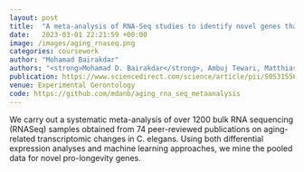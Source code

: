 ```yaml
---
layout: post
title:  "A meta-analysis of RNA-Seq studies to identify novel genes that regulate aging"
date:   2023-03-01 22:21:59 +00:00
image: /images/aging_rnaseq.png
categories: coursework
author: "Mohamad Bairakdar"
authors: "<strong>Mohamad D. Bairakdar</strong>, Ambuj Tewari, Matthias C. Truttmann"
publication: https://www.sciencedirect.com/science/article/pii/S0531556523000281
venue: Experimental Gerontology
code: https://github.com/mdanb/aging_rna_seq_metaanalysis
---
```

We carry out a systematic meta-analysis of over 1200 bulk RNA sequencing (RNASeq) samples obtained from 74 peer-reviewed publications on aging-related transcriptomic changes in C. elegans. Using both differential expression analyses and machine learning approaches, we mine the pooled data for novel pro-longevity genes.
